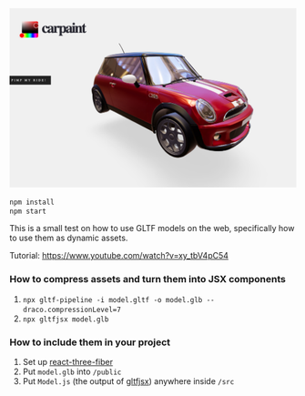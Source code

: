 ![](jumbo.jpg)

    npm install
    npm start

This is a small test on how to use GLTF models on the web, specifically how to use them as dynamic assets.

Tutorial: https://www.youtube.com/watch?v=xy_tbV4pC54


### How to compress assets and turn them into JSX components

1. `npx gltf-pipeline -i model.gltf -o model.glb --draco.compressionLevel=7`
1. `npx gltfjsx model.glb`

### How to include them in your project

1. Set up [react-three-fiber](https://github.com/pmndrs/react-three-fiber)
1. Put `model.glb` into `/public`
1. Put `Model.js` (the output of [gltfjsx](https://github.com/pmndrs/react-three-fiber)) anywhere inside `/src`
